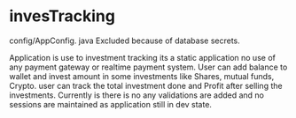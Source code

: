 # invesTracking

config/AppConfig. java Excluded because of database secrets.

Application is use to investment tracking its a static application no use of any payment gateway or realtime payment system.
User can add balance to wallet and invest amount in some investments like Shares, mutual funds, Crypto.
user can track the total investment done and Profit after selling the investments.
Currently is there is no any validations are added and no sessions are maintained as application still in dev state.
